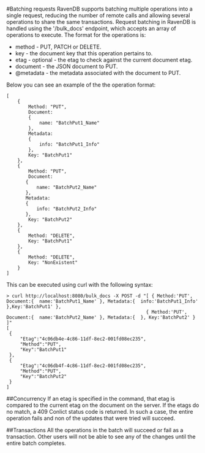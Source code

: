 #Batching requests
RavenDB supports batching multiple operations into a single request, reducing the number of remote calls and allowing several operations to share the same transactions.
Request batching in RavenDB is handled using the '/bulk_docs' endpoint, which accepts an array of operations to execute. The format for the operations is:

* method - PUT, PATCH or DELETE.
* key - the document key that this operation pertains to.
* etag - optional - the etag to check against the current document etag.
* document - the JSON document to PUT.
* @metadata - the metadata associated with the document to PUT.

Below you can see an example of the the operation format:

    [
        {
            Method: "PUT",
            Document:
            {
                name: "BatchPut1_Name"
            },
            Metadata:
            {
                info: "BatchPut1_Info"
            },
            Key: "BatchPut1"
        },
        {
            Method: "PUT",
            Document:
           {
               name: "BatchPut2_Name"
           },
           Metadata:
           {
               info: "BatchPut2_Info"
           },
            Key: "BatchPut2"
        },
        {
            Method: "DELETE",
            Key: "BatchPut1"
        },
        {
            Method: "DELETE",
            Key: "NonExistent"
        }
    ]
    
This can be executed using curl with the following syntax:

    > curl http://localhost:8080/bulk_docs -X POST -d "[ { Method:'PUT', Document:{  name:'BatchPut1_Name' }, Metadata:{  info:'BatchPut1_Info' },Key:'BatchPut1' }, 
                                                       { Method:'PUT', Document:{  name:'BatchPut2_Name' }, Metadata:{  }, Key:'BatchPut2' } ]"
    [
     {
         "Etag":"4c06db4e-4c86-11df-8ec2-001fd08ec235",
         "Method":"PUT",
         "Key":"BatchPut1"
     },
     {
         "Etag":"4c06db4f-4c86-11df-8ec2-001fd08ec235",
         "Method":"PUT",
         "Key":"BatchPut2"
     }
    ]

##Concurrency
If an etag is specified in the command, that etag is compared to the current etag on the document on the server. If the etags do no match, a 409 Conlict status code is returned. In such a case, the entire operation fails and non of the updates that were tried will succeed.

##Transactions
All the operations in the batch will succeed or fail as a transaction. Other users will not be able to see any of the changes until the entire batch completes.
